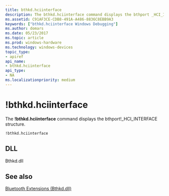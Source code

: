 ```yaml
---
title: bthkd.hciinterface
description: The bthkd.hciinterface command displays the bthport _HCI_INTERFACE structure.
ms.assetid: C91AF3CE-CDB8-491A-A486-8836C8EBB9A3
keywords: ["bthkd.hciinterface Windows Debugging"]
ms.author: domars
ms.date: 05/23/2017
ms.topic: article
ms.prod: windows-hardware
ms.technology: windows-devices
topic_type:
- apiref
api_name:
- bthkd.hciinterface
api_type:
- NA
ms.localizationpriority: medium
---
```


# !bthkd.hciinterface


The **!bthkd.hciinterface** command displays the bthport!\_HCI\_INTERFACE structure.

```
!bthkd.hciinterface
```

## <span id="DLL"></span><span id="dll"></span>DLL


Bthkd.dll

## <span id="see_also"></span>See also


[Bluetooth Extensions (Bthkd.dll)](bluetooh-extensions--bthkd-dll-.md)

 

 






